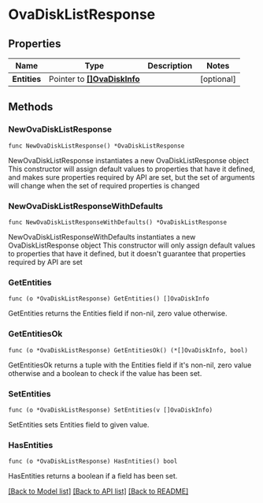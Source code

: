 # OvaDiskListResponse

## Properties

Name | Type | Description | Notes
------------ | ------------- | ------------- | -------------
**Entities** | Pointer to [**[]OvaDiskInfo**](OvaDiskInfo.md) |  | [optional] 

## Methods

### NewOvaDiskListResponse

`func NewOvaDiskListResponse() *OvaDiskListResponse`

NewOvaDiskListResponse instantiates a new OvaDiskListResponse object
This constructor will assign default values to properties that have it defined,
and makes sure properties required by API are set, but the set of arguments
will change when the set of required properties is changed

### NewOvaDiskListResponseWithDefaults

`func NewOvaDiskListResponseWithDefaults() *OvaDiskListResponse`

NewOvaDiskListResponseWithDefaults instantiates a new OvaDiskListResponse object
This constructor will only assign default values to properties that have it defined,
but it doesn't guarantee that properties required by API are set

### GetEntities

`func (o *OvaDiskListResponse) GetEntities() []OvaDiskInfo`

GetEntities returns the Entities field if non-nil, zero value otherwise.

### GetEntitiesOk

`func (o *OvaDiskListResponse) GetEntitiesOk() (*[]OvaDiskInfo, bool)`

GetEntitiesOk returns a tuple with the Entities field if it's non-nil, zero value otherwise
and a boolean to check if the value has been set.

### SetEntities

`func (o *OvaDiskListResponse) SetEntities(v []OvaDiskInfo)`

SetEntities sets Entities field to given value.

### HasEntities

`func (o *OvaDiskListResponse) HasEntities() bool`

HasEntities returns a boolean if a field has been set.


[[Back to Model list]](../README.md#documentation-for-models) [[Back to API list]](../README.md#documentation-for-api-endpoints) [[Back to README]](../README.md)


